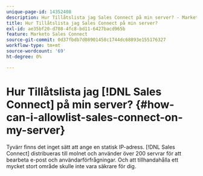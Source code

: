 ```yaml
---
unique-page-id: 14352408
description: Hur Tillåtslista jag Sales Connect på min server? - Marketo Docs - produktdokumentation
title: Hur Tillåtslista jag Sales Connect på min server?
exl-id: ae35bf20-d708-4fc8-bd11-6427bacd965b
feature: Marketo Sales Connect
source-git-commit: 0d37fbdb7d08901458c1744dc68893e155176327
workflow-type: tm+mt
source-wordcount: '69'
ht-degree: 0%

---
```


# Hur Tillåtslista jag [!DNL Sales Connect] på min server? {#how-can-i-allowlist-sales-connect-on-my-server}

Tyvärr finns det inget sätt att ange en statisk IP-adress. [!DNL Sales Connect] distribueras till molnet och använder över 200 servrar för att bearbeta e-post och användarförfrågningar. Och att tillhandahålla ett mycket stort område skulle inte vara säkrare för dig.
